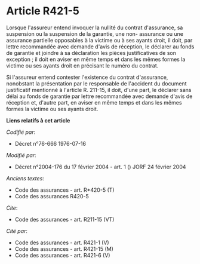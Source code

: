 # Article R421-5

Lorsque l'assureur entend invoquer la nullité du contrat d'assurance, sa suspension ou la suspension de la garantie, une non-
assurance ou une assurance partielle opposables à la victime ou à ses ayants droit, il doit, par lettre recommandée avec
demande d'avis de réception, le déclarer au fonds de garantie et joindre à sa déclaration les pièces justificatives de son
exception ; il doit en aviser en même temps et dans les mêmes formes la victime ou ses ayants droit en précisant le numéro du
contrat. 

Si l'assureur entend contester l'existence du contrat d'assurance, nonobstant la présentation par le responsable de
l'accident du document justificatif mentionné à l'article R. 211-15, il doit, d'une part, le déclarer sans délai au fonds de
garantie par lettre recommandée avec demande d'avis de réception et, d'autre part, en aviser en même temps et dans les mêmes
formes la victime ou ses ayants droit.

**Liens relatifs à cet article**

_Codifié par_:

  - Décret n°76-666 1976-07-16

_Modifié par_:

  - Décret n°2004-176 du 17 février 2004 - art. 1 () JORF 24 février 2004

_Anciens textes_:

  - Code des assurances - art. R*420-5 (T)
  - Code des assurances R420-5

_Cite_:

  - Code des assurances - art. R211-15 (VT)

_Cité par_:

  - Code des assurances - art. R421-1 (V)
  - Code des assurances - art. R421-15 (M)
  - Code des assurances - art. R421-6 (V)
